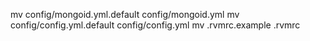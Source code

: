mv config/mongoid.yml.default config/mongoid.yml
mv config/config.yml.default config/config.yml
mv .rvmrc.example .rvmrc

